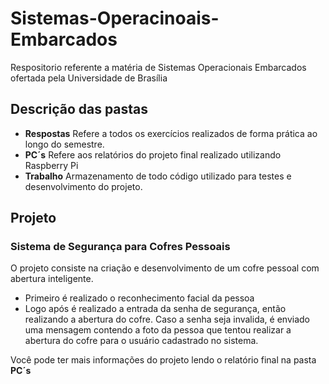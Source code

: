 # Sistemas-Operacinoais-Embarcados
Respositorio referente a matéria de Sistemas Operacionais Embarcados ofertada pela Universidade de Brasília

## Descrição das pastas
- **Respostas** Refere a todos os exercícios realizados de forma prática ao longo do semestre.
- **PC´s** Refere aos relatórios do projeto final realizado utilizando Raspberry Pi
- **Trabalho** Armazenamento de todo código utilizado para testes e desenvolvimento do projeto.

## Projeto
### Sistema de Segurança para Cofres Pessoais
O projeto consiste na criação e desenvolvimento de um cofre pessoal com abertura inteligente.
- Primeiro é realizado o reconhecimento facial da pessoa
- Logo após é realizado a entrada da senha de segurança, então realizando a abertura do cofre. Caso a senha seja invalida, é enviado uma mensagem contendo a foto da pessoa que tentou realizar a abertura do cofre para o usuário cadastrado no sistema.

Você pode ter mais informações do projeto lendo o relatório final na pasta **PC´s**
